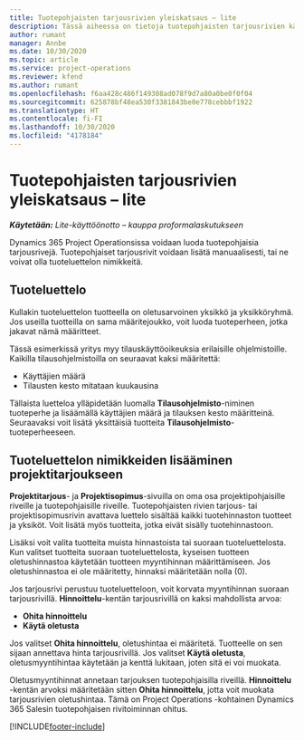 ```yaml
---
title: Tuotepohjaisten tarjousrivien yleiskatsaus – lite
description: Tässä aiheessa on tietoja tuotepohjaisten tarjousrivien käyttämisestä.
author: rumant
manager: Annbe
ms.date: 10/30/2020
ms.topic: article
ms.service: project-operations
ms.reviewer: kfend
ms.author: rumant
ms.openlocfilehash: f6aa428c486f149308ad078f9d7a80a0be0f0f04
ms.sourcegitcommit: 625878bf48ea530f3381843be0e778cebbbf1922
ms.translationtype: HT
ms.contentlocale: fi-FI
ms.lasthandoff: 10/30/2020
ms.locfileid: "4178184"
---
```

# <a name="product-based-quote-lines-overview---lite"></a>Tuotepohjaisten tarjousrivien yleiskatsaus – lite

_**Käytetään:** Lite-käyttöönotto – kauppa proformalaskutukseen_

Dynamics 365 Project Operationsissa voidaan luoda tuotepohjaisia tarjousrivejä. Tuotepohjaiset tarjousrivit voidaan lisätä manuaalisesti, tai ne voivat olla tuoteluettelon nimikkeitä.

## <a name="product-catalog"></a>Tuoteluettelo

Kullakin tuoteluettelon tuotteella on oletusarvoinen yksikkö ja yksikköryhmä. Jos useilla tuotteilla on sama määritejoukko, voit luoda tuoteperheen, jotka jakavat nämä määritteet. 

Tässä esimerkissä yritys myy tilauskäyttöoikeuksia erilaisille ohjelmistoille. Kaikilla tilausohjelmistoilla on seuraavat kaksi määritettä:

- Käyttäjien määrä
- Tilausten kesto mitataan kuukausina

Tällaista luetteloa ylläpidetään luomalla **Tilausohjelmisto**-niminen tuoteperhe ja lisäämällä käyttäjien määrä ja tilauksen kesto määritteinä. Seuraavaksi voit lisätä yksittäisiä tuotteita **Tilausohjelmisto**-tuoteperheeseen.

## <a name="add-product-catalog-items-to-a-project-quote"></a>Tuoteluettelon nimikkeiden lisääminen projektitarjoukseen

**Projektitarjous**- ja **Projektisopimus**-sivuilla on oma osa projektipohjaisille riveille ja tuotepohjaisille riveille. Tuotepohjaisten rivien tarjous- tai projektisopimusrivin avattava luettelo sisältää kaikki tuotehinnaston tuotteet ja yksiköt. Voit lisätä myös tuotteita, jotka eivät sisälly tuotehinnastoon.

Lisäksi voit valita tuotteita muista hinnastoista tai suoraan tuoteluettelosta. Kun valitset tuotteita suoraan tuoteluettelosta, kyseisen tuotteen oletushinnastoa käytetään tuotteen myyntihinnan määrittämiseen. Jos oletushinnastoa ei ole määritetty, hinnaksi määritetään nolla (0).

Jos tarjousrivi perustuu tuoteluetteloon, voit korvata myyntihinnan suoraan tarjousrivillä. **Hinnoittelu**-kentän tarjousrivillä on kaksi mahdollista arvoa:

- **Ohita hinnoittelu**
- **Käytä oletusta**

Jos valitset **Ohita hinnoittelu**, oletushintaa ei määritetä. Tuotteelle on sen sijaan annettava hinta tarjousrivillä. Jos valitset **Käytä oletusta**, oletusmyyntihintaa käytetään ja kenttä lukitaan, joten sitä ei voi muokata.

Oletusmyyntihinnat annetaan tarjouksen tuotepohjaisilla riveillä. **Hinnoittelu** -kentän arvoksi määritetään sitten **Ohita hinnoittelu**, jotta voit muokata tarjousrivien oletushintaa. Tämä on Project Operations -kohtainen Dynamics 365 Salesin tuotepohjaisen rivitoiminnan ohitus.


[!INCLUDE[footer-include](../../includes/footer-banner.md)]